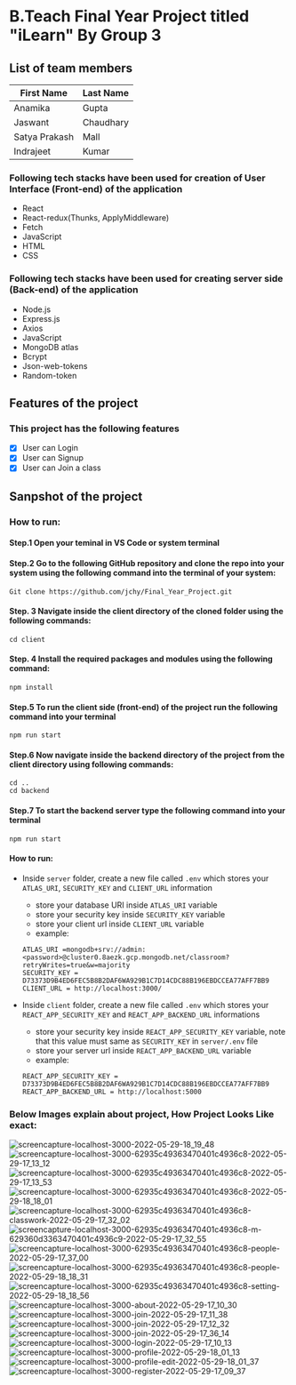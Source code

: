 # B.Teach Final Year Project titled "iLearn" By Group 3 

## List of team members
| First Name   | Last Name|
| -------------|----------|
| Anamika      | Gupta    |
| Jaswant      | Chaudhary|
| Satya Prakash| Mall     |
| Indrajeet    | Kumar    |

### Following tech stacks have been used for creation of User Interface (Front-end) of the application 
- React
- React-redux(Thunks, ApplyMiddleware)
- Fetch
- JavaScript
- HTML
- CSS 


### Following tech stacks have been used for creating server side (Back-end) of the application
- Node.js
- Express.js
- Axios
- JavaScript
- MongoDB atlas
- Bcrypt
- Json-web-tokens
- Random-token
	
## Features of the project
### This project has the following features
- [x] User can Login 
- [x] User can Signup 
- [x] User can Join a class

## Sanpshot of the project 

### How to run:
#### Step.1 Open your teminal in VS Code or system terminal

#### Step.2 Go to the following GitHub repository and clone the repo into your system using the following command into the terminal of your system: 
	Git clone https://github.com/jchy/Final_Year_Project.git 
	
#### Step. 3 Navigate inside the client directory of the cloned folder using the following commands:
	cd client
	
#### Step. 4 Install the required packages and modules using the following command:
	npm install
	
#### Step.5 To run the client side (front-end) of the project run the following command into your terminal 
	npm run start
	
#### Step.6 Now navigate inside the backend directory of the project from the client directory using following commands:
	cd ..
	cd backend
	
#### Step.7 To start the backend server type the following command into your terminal 
	npm run start
	


#### How to run:

- Inside `server` folder, create a new file called `.env` which stores your `ATLAS_URI`, `SECURITY_KEY` and `CLIENT_URL` information
  - store your database URI inside `ATLAS_URI` variable
  - store your security key inside `SECURITY_KEY` variable
  - store your client url inside `CLIENT_URL` variable
  - example:
  ```
  ATLAS_URI =mongodb+srv://admin:<password>@cluster0.8aezk.gcp.mongodb.net/classroom?retryWrites=true&w=majority
  SECURITY_KEY = D73373D9B4ED6FEC5B8B2DAF6WA929B1C7D14CDC88B196EBDCCEA77AFF7BB9
  CLIENT_URL = http://localhost:3000/
  ```
- Inside `client` folder, create a new file called `.env` which stores your `REACT_APP_SECURITY_KEY` and `REACT_APP_BACKEND_URL` informations

  - store your security key inside `REACT_APP_SECURITY_KEY` variable, note that this value must same as `SECURITY_KEY` in `server/.env` file
  - store your server url inside `REACT_APP_BACKEND_URL` variable
  - example:

  ```
  REACT_APP_SECURITY_KEY = D73373D9B4ED6FEC5B8B2DAF6WA929B1C7D14CDC88B196EBDCCEA77AFF7BB9
  REACT_APP_BACKEND_URL = http://localhost:5000
  ```
 ### Below Images explain about project, How Project Looks Like exact:

![screencapture-localhost-3000-2022-05-29-18_19_48](https://user-images.githubusercontent.com/80479635/170913277-56d21e2b-e069-48c7-ad71-447d92dbe0ba.png)
![screencapture-localhost-3000-62935c49363470401c4936c8-2022-05-29-17_13_12](https://user-images.githubusercontent.com/80479635/170913281-3efc62b4-8af6-4327-b2bf-428edc9cc349.png)
![screencapture-localhost-3000-62935c49363470401c4936c8-2022-05-29-17_13_53](https://user-images.githubusercontent.com/80479635/170913284-8f4599cb-4412-4209-a1bd-bc2e444c4a6b.png)
![screencapture-localhost-3000-62935c49363470401c4936c8-2022-05-29-18_18_01](https://user-images.githubusercontent.com/80479635/170913286-29c2de36-8501-4239-97e3-b3aac13daa6c.png)
![screencapture-localhost-3000-62935c49363470401c4936c8-classwork-2022-05-29-17_32_02](https://user-images.githubusercontent.com/80479635/170913289-46ad5bb0-054f-4038-b53c-69a175bbebe8.png)
![screencapture-localhost-3000-62935c49363470401c4936c8-m-629360d3363470401c4936c9-2022-05-29-17_32_55](https://user-images.githubusercontent.com/80479635/170913291-54d97b19-e04d-4eee-ad3b-ef1bd73ff1d4.png)
![screencapture-localhost-3000-62935c49363470401c4936c8-people-2022-05-29-17_37_00](https://user-images.githubusercontent.com/80479635/170913294-ba4eb453-4d9a-46c8-9fa6-e43e64d329d0.png)
![screencapture-localhost-3000-62935c49363470401c4936c8-people-2022-05-29-18_18_31](https://user-images.githubusercontent.com/80479635/170913296-9d425385-58ca-4735-ab26-bb788f9e3848.png)
![screencapture-localhost-3000-62935c49363470401c4936c8-setting-2022-05-29-18_18_56](https://user-images.githubusercontent.com/80479635/170913297-4ce4dca6-1234-47ee-a312-20413fc181f5.png)
![screencapture-localhost-3000-about-2022-05-29-17_10_30](https://user-images.githubusercontent.com/80479635/170913300-638b2cf7-600f-4bef-82ce-eff4ef94da01.png)
![screencapture-localhost-3000-join-2022-05-29-17_11_38](https://user-images.githubusercontent.com/80479635/170913301-8ba652e9-035a-4d06-935d-fa0de0f9d449.png)
![screencapture-localhost-3000-join-2022-05-29-17_12_32](https://user-images.githubusercontent.com/80479635/170913302-c32b226b-47d7-4b43-a702-bdcadafade63.png)
![screencapture-localhost-3000-join-2022-05-29-17_36_14](https://user-images.githubusercontent.com/80479635/170913303-c80feb74-7257-4ef0-b83c-d8892f49597a.png)
![screencapture-localhost-3000-login-2022-05-29-17_10_13](https://user-images.githubusercontent.com/80479635/170913307-f084879c-f0a1-4813-9c37-50436156b079.png)
![screencapture-localhost-3000-profile-2022-05-29-18_01_13](https://user-images.githubusercontent.com/80479635/170913308-41956fbd-dad4-4fca-9e63-71d4d191ec61.png)
![screencapture-localhost-3000-profile-edit-2022-05-29-18_01_37](https://user-images.githubusercontent.com/80479635/170913311-65978372-5bc5-406e-8d47-1b39f5f676ba.png)
![screencapture-localhost-3000-register-2022-05-29-17_09_37](https://user-images.githubusercontent.com/80479635/170913314-816be292-26ce-4887-a7b7-05cf30245e91.png)


